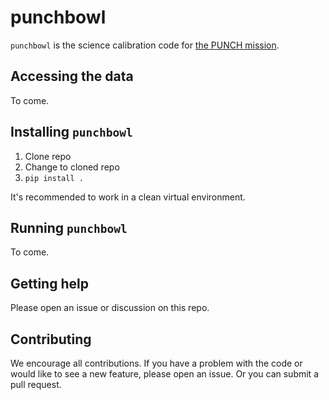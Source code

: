 # punchbowl

`punchbowl` is the science calibration code for [the PUNCH mission](https://punch.space.swri.edu/).

## Accessing the data

To come.

## Installing `punchbowl`

1. Clone repo
2. Change to cloned repo
3. `pip install .`

It's recommended to work in a clean virtual environment.

## Running `punchbowl`

To come.

## Getting help

Please open an issue or discussion on this repo.

## Contributing

We encourage all contributions. If you have a problem with the code or would like to see a new feature, please open an issue. Or you can submit a pull request.
